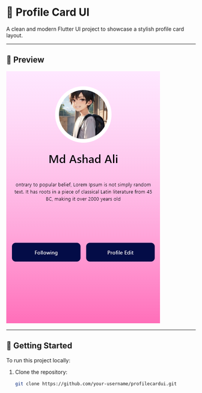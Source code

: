 # 🪪 Profile Card UI

A clean and modern Flutter UI project to showcase a stylish profile card layout.

---

## 📸 Preview

![App Screenshot](images/projectscreenshort.PNG)

---

## 🚀 Getting Started

To run this project locally:

1. Clone the repository:
   ```bash
   git clone https://github.com/your-username/profilecardui.git
